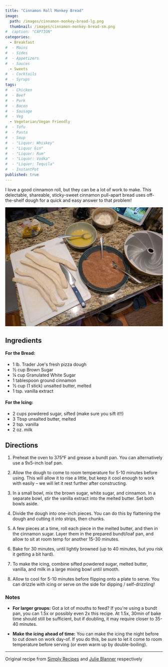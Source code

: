 ```yaml
---
title: "Cinnamon Roll Monkey Bread"
image: 
  path: /images/cinnamon-monkey-bread-lg.png
  thumbnail: /images/cinnamon-monkey-bread-sm.png
#  caption: "CAPTION"
categories:
  - Breakfast
#  - Mains
#  - Sides
#  - Appetizers
#  - Sauces
  - Sweets
#  - Cocktails
#  - Syrups
tags:
#  - Chicken
#  - Beef
#  - Pork
#  - Bacon
#  - Sausage
#  - Veg
  - Vegetarian/Vegan Friendly
#  - Tofu
#  - Pasta
#  - Soup
#  - "Liquor: Whiskey"
#  - "Liquor Gin"
#  - "Liquor: Rum"
#  - "Liquor: Vodka"
#  - "Liquor: Tequila"
#  - InstantPot
published: true
---
```


I love a good cinnamon roll, but they can be a lot of work to make. This delectable, shareable, sticky-sweet cinnamon pull-apart bread uses off-the-shelf dough for a quick and easy answer to that problem!

![Constructing your bread](/images/cinnamon-monkey-bread-1.jpg)

## Ingredients

#### For the Bread:

* 1 lb. Trader Joe's fresh pizza dough
* ½ cup Brown Sugar
* ¼ cup Granulated White Sugar
* 1 tablespoon ground cinnamon
* ½ cup (1 stick) unsalted butter, melted
* 1 tsp. vanilla extract

#### For the Icing:

* 2 cups powdered sugar, sifted (make sure you sift it!!)
* 3 Tbsp unsalted butter, melted 
* 2 tsp. vanilla
* 2 oz. milk

## Directions

1. Preheat the oven to 375°F and grease a bundt pan. You can alternatively use a 9x5-inch loaf pan.

1. Allow the dough to come to room temperature for 5-10 minutes before using. This will allow it to rise a little, but keep it cool enough to work with easily – we will let it rest further after constructing.

1. In a small bowl, mix the brown sugar, white sugar, and cinnamon. In a separate bowl, stir the vanilla extract into the melted butter. Set both bowls aside.

1. Divide the dough into one-inch pieces. You can do this by flattening the dough and cutting it into strips, then chunks.

1. A few pieces at a time, roll each piece in the melted butter, and then in the cinnamon sugar. Layer them in the prepared bundt/loaf pan, and allow to sit at room temp for another 15-30 minutes.

1. Bake for 30 minutes, until lightly browned (up to 40 minutes, but you risk it getting a bit hard).

1. To make the icing, combine sifted powdered sugar, melted butter, vanilla, and milk in a large mixing bowl until smooth.

1. Allow to cool for 5-10 minutes before flipping onto a plate to serve. You can drizzle with icing or serve on the side for dipping / self-drizzling!


### Notes

* **For larger groups:** Got a lot of mouths to feed? If you're using a bundt pan, you can 1.5x or possibly even 2x this recipe. At 1.5x, 30min of bake time should still be sufficient, but if doubling, it may require closer to 35-40 minutes.

* **Make the icing ahead of time:** You can make the icing the night before to cut down on work day-of. If you do this, be sure to let it come to room temperature before serving (or even warm up by double-boiling).

---
Original recipe from [Simply Recipes](https://www.simplyrecipes.com/trader-joes-monkey-bread-review-8667466) and [Julie Blanner](https://julieblanner.com/cinnamon-roll-icing/) respectively

